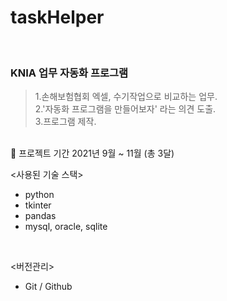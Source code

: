 # taskHelper

<br>

### KNIA 업무 자동화 프로그램
> 1.손해보험협회 엑셀, 수기작업으로 비교하는 업무.
> <br>
> 2.'자동화 프로그램을 만들어보자' 라는 의견 도출.
> <br>
> 3.프로그램 제작.

<br>
🚩 프로젝트 기간
2021년 9월 ~ 11월 (총 3달)

<사용된 기술 스택>
- python
- tkinter
- pandas
- mysql, oracle, sqlite

<br>

<버전관리>

- Git / Github

